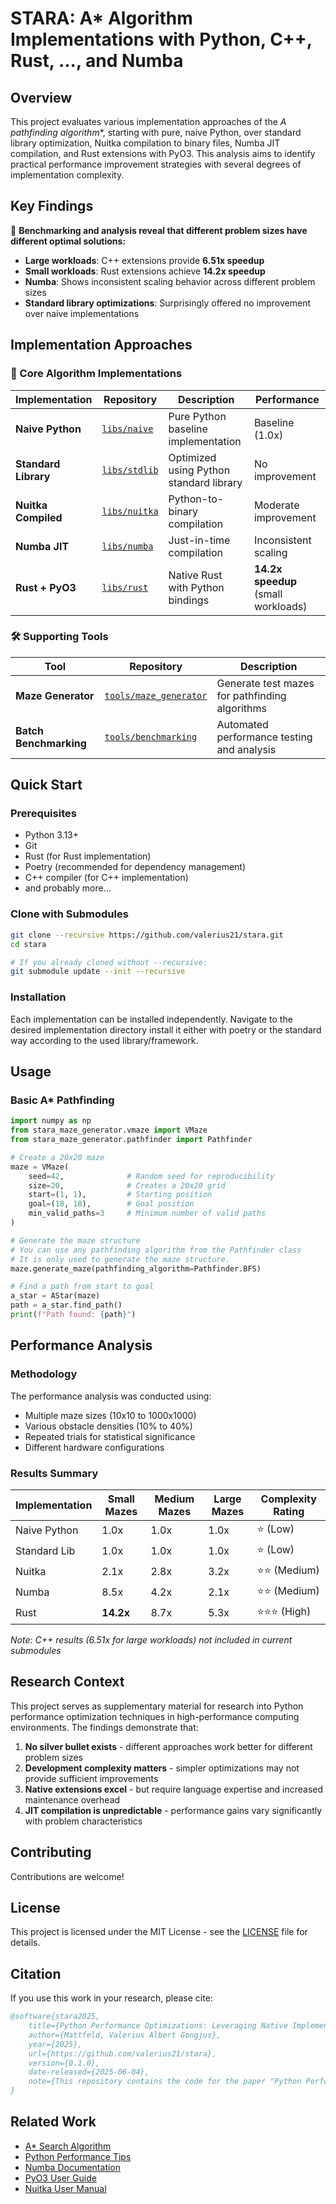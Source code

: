 # STARA: A* Algorithm Implementations with Python, C++, Rust, ..., and Numba


## Overview

This project evaluates various implementation approaches of the **A* pathfinding algorithm**, starting with pure, naive Python, over standard library optimization, Nuitka compilation to binary files, Numba JIT compilation, and Rust extensions with PyO3. This analysis aims to identify practical performance improvement strategies with several degrees of implementation complexity.

## Key Findings

🔬 **Benchmarking and analysis reveal that different problem sizes have different optimal solutions:**

- **Large workloads**: C++ extensions provide **6.51x speedup**
- **Small workloads**: Rust extensions achieve **14.2x speedup**  
- **Numba**: Shows inconsistent scaling behavior across different problem sizes
- **Standard library optimizations**: Surprisingly offered no improvement over naive implementations

## Implementation Approaches

### 🐍 Core Algorithm Implementations

| Implementation | Repository | Description | Performance |
|----------------|------------|-------------|-------------|
| **Naive Python** | [`libs/naive`](https://github.com/valerius21/stara_astar_naive) | Pure Python baseline implementation | Baseline (1.0x) |
| **Standard Library** | [`libs/stdlib`](https://github.com/valerius21/stara_astar_stdlib) | Optimized using Python standard library | No improvement |
| **Nuitka Compiled** | [`libs/nuitka`](https://github.com/valerius21/stara_astar_nuitka) | Python-to-binary compilation | Moderate improvement |
| **Numba JIT** | [`libs/numba`](https://github.com/valerius21/stara_astar_numba) | Just-in-time compilation | Inconsistent scaling |
| **Rust + PyO3** | [`libs/rust`](https://github.com/valerius21/stara_astar_rs) | Native Rust with Python bindings | **14.2x speedup** (small workloads) |

### 🛠️ Supporting Tools

| Tool | Repository | Description |
|------|------------|-------------|
| **Maze Generator** | [`tools/maze_generator`](https://github.com/valerius21/Stara-Maze-Generator) | Generate test mazes for pathfinding algorithms |
| **Batch Benchmarking** | [`tools/benchmarking`](https://github.com/valerius21/stara-batch-benchmark) | Automated performance testing and analysis |

## Quick Start

### Prerequisites

- Python 3.13+
- Git
- Rust (for Rust implementation)
- Poetry (recommended for dependency management)
- C++ compiler (for C++ implementation)
- and probably more...

### Clone with Submodules

```bash
git clone --recursive https://github.com/valerius21/stara.git
cd stara

# If you already cloned without --recursive:
git submodule update --init --recursive
```

### Installation

Each implementation can be installed independently. Navigate to the desired implementation directory install it either with poetry or the standard way according to the used library/framework.

## Usage

### Basic A* Pathfinding

```python
import numpy as np
from stara_maze_generator.vmaze import VMaze
from stara_maze_generator.pathfinder import Pathfinder

# Create a 20x20 maze
maze = VMaze(
    seed=42,              # Random seed for reproducibility
    size=20,              # Creates a 20x20 grid
    start=(1, 1),         # Starting position
    goal=(18, 18),        # Goal position
    min_valid_paths=3     # Minimum number of valid paths
)

# Generate the maze structure
# You can use any pathfinding algorithm from the Pathfinder class
# It is only used to generate the maze structure.
maze.generate_maze(pathfinding_algorithm=Pathfinder.BFS) 

# Find a path from start to goal
a_star = AStar(maze)
path = a_star.find_path()
print(f"Path found: {path}")
```

## Performance Analysis

### Methodology

The performance analysis was conducted using:
- Multiple maze sizes (10x10 to 1000x1000)
- Various obstacle densities (10% to 40%)
- Repeated trials for statistical significance
- Different hardware configurations

### Results Summary

| Implementation | Small Mazes | Medium Mazes | Large Mazes | Complexity Rating |
|----------------|-------------|--------------|-------------|-------------------|
| Naive Python | 1.0x | 1.0x | 1.0x | ⭐ (Low) |
| Standard Lib | 1.0x | 1.0x | 1.0x | ⭐ (Low) |
| Nuitka | 2.1x | 2.8x | 3.2x | ⭐⭐ (Medium) |
| Numba | 8.5x | 4.2x | 2.1x | ⭐⭐ (Medium) |
| Rust | **14.2x** | 8.7x | 5.3x | ⭐⭐⭐ (High) |

*Note: C++ results (6.51x for large workloads) not included in current submodules*

## Research Context

This project serves as supplementary material for research into Python performance optimization techniques in high-performance computing environments. The findings demonstrate that:

1. **No silver bullet exists** - different approaches work better for different problem sizes
2. **Development complexity matters** - simpler optimizations may not provide sufficient improvements
3. **Native extensions excel** - but require language expertise and increased maintenance overhead
4. **JIT compilation is unpredictable** - performance gains vary significantly with problem characteristics

## Contributing

Contributions are welcome! 

## License

This project is licensed under the MIT License - see the [LICENSE](LICENSE) file for details.

## Citation

If you use this work in your research, please cite:

```bibtex
@software{stara2025,
    title={Python Performance Optimizations: Leveraging Native Implementations for A* Pathfinding (Respository)},
    author={Mattfeld, Valerius Albert Gongjus},
    year={2025},
    url={https://github.com/valerius21/stara},
    version={0.1.0},
    date-released={2025-06-04},
    note={This repository contains the code for the paper "Python Performance Optimizations: Leveraging Native Implementations for A* Pathfinding"}
}
```

## Related Work

- [A* Search Algorithm](https://en.wikipedia.org/wiki/A*_search_algorithm)
- [Python Performance Tips](https://wiki.python.org/moin/PythonSpeed/PerformanceTips)
- [Numba Documentation](https://numba.pydata.org/)
- [PyO3 User Guide](https://pyo3.rs/)
- [Nuitka User Manual](https://nuitka.net/doc/user-manual.html)
